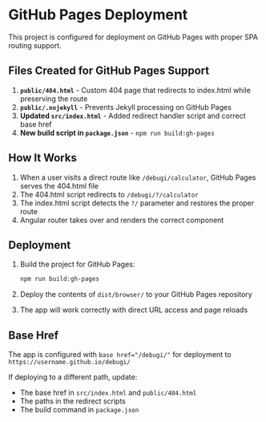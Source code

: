 # GitHub Pages Deployment

This project is configured for deployment on GitHub Pages with proper SPA routing support.

## Files Created for GitHub Pages Support

1. **`public/404.html`** - Custom 404 page that redirects to index.html while preserving the route
2. **`public/.nojekyll`** - Prevents Jekyll processing on GitHub Pages
3. **Updated `src/index.html`** - Added redirect handler script and correct base href
4. **New build script in `package.json`** - `npm run build:gh-pages`

## How It Works

1. When a user visits a direct route like `/debugi/calculator`, GitHub Pages serves the 404.html file
2. The 404.html script redirects to `/debugi/?/calculator`
3. The index.html script detects the `?/` parameter and restores the proper route
4. Angular router takes over and renders the correct component

## Deployment

1. Build the project for GitHub Pages:
   ```bash
   npm run build:gh-pages
   ```

2. Deploy the contents of `dist/browser/` to your GitHub Pages repository

3. The app will work correctly with direct URL access and page reloads

## Base Href

The app is configured with `base href="/debugi/"` for deployment to `https://username.github.io/debugi/`

If deploying to a different path, update:
- The base href in `src/index.html` and `public/404.html`
- The paths in the redirect scripts
- The build command in `package.json`
